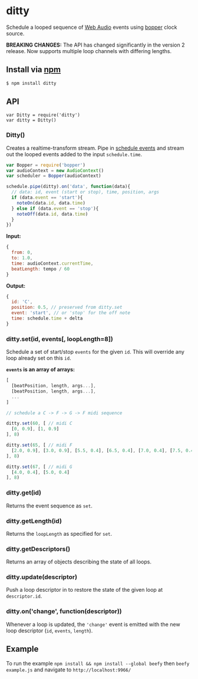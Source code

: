 ditty
===

Schedule a looped sequence of [Web Audio](https://developer.mozilla.org/en-US/docs/Web/API/Web_Audio_API) events using [bopper](https://github.com/mmckegg/bopper) clock source.

**BREAKING CHANGES:** The API has changed significantly in the version 2 release. Now supports multiple loop channels with differing lengths.

## Install via [npm](https://npmjs.org/packages/ditty)

```bash
$ npm install ditty
```

## API

```
var Ditty = require('ditty')
var ditty = Ditty()
```

### Ditty()

Creates a realtime-transform stream. Pipe in [schedule events](https://github.com/mmckegg/bopper) and stream out the looped events added to the input `schedule.time`.

```js
var Bopper = require('bopper')
var audioContext = new AudioContext()
var scheduler = Bopper(audioContext)

schedule.pipe(ditty).on('data', function(data){
  // data: id, event (start or stop), time, position, args
  if (data.event == 'start'){
    noteOn(data.id, data.time)
  } else if (data.event == 'stop'){
    noteOff(data.id, data.time)
  }
})
```

**Input:**

```js
{
  from: 0,
  to: 1.0,
  time: audioContext.currentTime,
  beatLength: tempo / 60
}
```

**Output:**

```js
{
  id: 'C',
  position: 0.5, // preserved from ditty.set
  event: 'start', // or 'stop' for the off note
  time: schedule.time + delta
}
```

### ditty.set(id, events[, loopLength=8])

Schedule a set of start/stop `events` for the given `id`. This will override any loop already set on this `id`.

**`events` is an array of arrays:**

```js
[
  [beatPosition, length, args...],
  [beatPosition, length, args...],
  ...
]
```

```js
// schedule a C -> F -> G -> F midi sequence

ditty.set(60, [ // midi C
  [0, 0.9], [1, 0.9]
], 8)

ditty.set(65, [ // midi F
  [2.0, 0.9], [3.0, 0.9], [5.5, 0.4], [6.5, 0.4], [7.0, 0.4], [7.5, 0.4],
], 8)

ditty.set(67, [ // midi G
  [4.0, 0.4], [5.0, 0.4]
], 8)
```

### ditty.get(id)

Returns the event sequence as `set`.

### ditty.getLength(id)

Returns the `loopLength` as specified for `set`.

### ditty.getDescriptors()

Returns an array of objects describing the state of all loops.

### ditty.update(descriptor)

Push a loop descriptor in to restore the state of the given loop at `descriptor.id`.

### ditty.on('change', function(descriptor))

Whenever a loop is updated, the `'change'` event is emitted with the new loop descriptor (`id`, `events`, `length`).

## Example

To run the example `npm install && npm install --global beefy` then `beefy example.js` and navigate to `http://localhost:9966/`